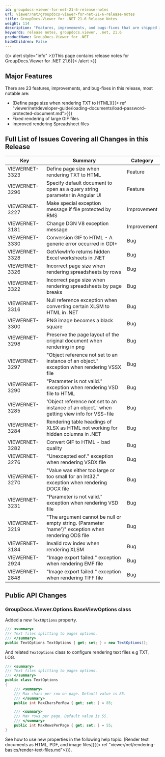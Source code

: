 ```yaml
---
id: groupdocs-viewer-for-net-21-6-release-notes
url: viewer/net/groupdocs-viewer-for-net-21-6-release-notes
title: GroupDocs.Viewer for .NET 21.6 Release Notes
weight: 114
description: "Features, improvements, and bugs-fixes that are shipped in GroupDocs.Viewer for .NET 21.6"
keywords: release notes, groupdocs.viewer, .net, 21.6
productName: GroupDocs.Viewer for .NET
hideChildren: False
---
```

{{< alert style="info" >}}This page contains release notes for GroupDocs.Viewer for .NET 21.6{{< /alert >}}

## Major Features

There are 23 features, improvements, and bug-fixes in this release, most notable are:

* [Define page size when rendering TXT to HTML]({{< ref "viewer/net/developer-guide/loading-documents/load-password-protected-document.md">}})
* Fixed rendering of large GIF files
* Improved rendering Spreadsheet files

## Full List of Issues Covering all Changes in this Release

| Key | Summary | Category |
| --- | --- | --- |
|VIEWERNET-3323|Define page size when rendering TXT to HTML|Feature|
|VIEWERNET-3296|Specify default document to open as a query string parameter in Angular UI|Feature|
|VIEWERNET-3227|Make special exception message if file protected by RMS|Improvement|
|VIEWERNET-3181|Change DGN V8 exception message|Improvement|
|VIEWERNET-3330|Conversion GIF to HTML - A generic error occurred in GDI+|Bug|
|VIEWERNET-3328|GetViewInfo returns hidden Excel worksheets in .NET|Bug|
|VIEWERNET-3326|Incorrect page size when rendering spreadsheets by rows|Bug|
|VIEWERNET-3322|Incorrect page size when rendering spreadsheets by page breaks|Bug|
|VIEWERNET-3316|Null reference exception when converting certain XLSM to HTML in .NET|Bug|
|VIEWERNET-3300|PNG image becomes a black square|Bug|
|VIEWERNET-3298|Preserve the page layout of the original document when rendering in png|Bug|
|VIEWERNET-3297|"Object reference not set to an instance of an object." exception when rendering VSSX file|Bug|
|VIEWERNET-3290|"Parameter is not valid." exception when rendering VSD file to HTML|Bug|
|VIEWERNET-3285|'Object reference not set to an instance of an object.' when getting view info for VSS-file|Bug|
|VIEWERNET-3284|Rendering table headings of XLSX as HTML not working for hidden columns in .NET|Bug|
|VIEWERNET-3282|Convert GIF to HTML - bad quality|Bug|
|VIEWERNET-3276|"Unexcepted eof." exception when rendering VSDX file|Bug|
|VIEWERNET-3270|"Value was either too large or too small for an Int32." exception when rendering DOCX file|Bug|
|VIEWERNET-3231|"Parameter is not valid." exception when rendering VSD file|Bug|
|VIEWERNET-3219|"The argument cannot be null or empty string. (Parameter 'name')" exception when rendering ODS file|Bug|
|VIEWERNET-3184|Invalid row index when rendering XLSM|Bug|
|VIEWERNET-2924|"Image export failed." exception when rendering EMF file|Bug|
|VIEWERNET-2848|"Image export failed." exception when rendering TIFF file|Bug|

## Public API Changes

### GroupDocs.Viewer.Options.BaseViewOptions class

Added a new `TextOptions` property.

```cs
/// <summary>
/// Text files splitting to pages options.
/// </summary>
public TextOptions TextOptions { get; set; } = new TextOptions();
```

And related `TextOptions` class to configure rendering text files e.g TXT, LOG.

```cs
/// <summary>
/// Text files splitting to pages options.
/// </summary>
public class TextOptions
{
    /// <summary>
    /// Max chars per row on page. Default value is 85.
    /// </summary>
    public int MaxCharsPerRow { get; set; } = 85;

    /// <summary>
    /// Max rows per page. Default value is 55.
    /// </summary>
    public int MaxRowsPerPage { get; set; } = 55;
}
```

See how to use new properties in the following help topic: [Render text documents as HTML, PDF, and image files]({{< ref "viewer/net/rendering-basics/render-text-files.md">}}).
